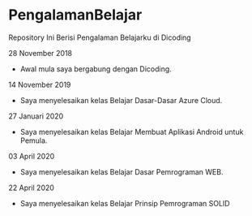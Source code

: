 # PengalamanBelajar
Repository Ini Berisi Pengalaman Belajarku di Dicoding

28 November 2018
  - Awal mula saya bergabung dengan Dicoding.

14 November 2019
  - Saya menyelesaikan kelas Belajar Dasar-Dasar Azure Cloud.

27 Januari 2020
  - Saya menyelesaikan kelas Belajar Membuat Aplikasi Android untuk Pemula.

03 April 2020
  - Saya menyelesaikan kelas Belajar Dasar Pemrograman WEB.

22 April 2020
  - Saya menyelesaikan kelas Belajar Prinsip Pemrograman SOLID
